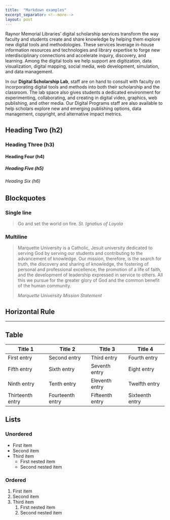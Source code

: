 ```yaml
---
title:  "Markdown examples"
excerpt_separator: <!--more-->
layout: post
---
```


Raynor Memorial Libraries’ digital scholarship services transform the way faculty and students create and share knowledge by helping them explore new digital tools and methodologies. These services leverage in-house information resources and technologies and library expertise to forge new interdisciplinary connections and accelerate inquiry, discovery, and learning. Among the digital tools we help support are digitization, data visualization, digital mapping, social media, web development, simulation, and data management.

In our **Digital Scholarship Lab**, staff are on hand to consult with faculty on incorporating digital tools and methods into both their scholarship and the classroom. The lab space also gives students a dedicated environment for experimenting, collaborating, and creating in digital video, graphics, web publishing, and other media. Our Digital Programs staff are also available to help scholars explore new and emerging publishing options, data management, copyright, and alternative impact metrics.

<!--more-->

## Heading Two (h2)

### Heading Three (h3)

#### Heading Four (h4)

##### Heading Five (h5)

###### Heading Six (h6)


## Blockquotes

### Single line

> Go and set the world on fire. _St. Ignatius of Loyola_

### Multiline

> Marquette University is a Catholic, Jesuit university dedicated to serving God by serving our students and contributing to the advancement of knowledge. Our mission, therefore, is the search for truth, the discovery and sharing of knowledge, the fostering of personal and professional excellence, the promotion of a life of faith, and the development of leadership expressed in service to others. All this we pursue for the greater glory of God and the common benefit of the human community.
> 
> _Marquette University Mission Statement_

## Horizontal Rule

---

## Table

| Title 1          | Title 2          | Title 3         | Title 4         |
|------------------|------------------|-----------------|-----------------|
| First entry      | Second entry     | Third entry     | Fourth entry    |
| Fifth entry      | Sixth entry      | Seventh entry   | Eight entry     |
| Ninth entry      | Tenth entry      | Eleventh entry  | Twelfth entry   |
| Thirteenth entry | Fourteenth entry | Fifteenth entry | Sixteenth entry |

## Lists

### Unordered

* First item
* Second item
* Third item
    * First nested item
    * Second nested item

### Ordered

1. First item
2. Second item
3. Third item
    1. First nested item
    2. Second nested item
